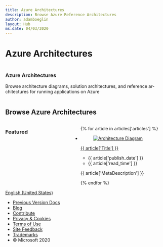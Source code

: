 ```yaml
---
title: Azure Architectures
description: Browse Azure Reference Architectures
author: adamboeglin
layout: Hub
ms.date: 04/03/2020
---
```


# Azure Architectures

<!-- This file is automatically generated by build/architectures/build_index.py. Any updates will be lost. -->

<!-- markdownlint-disable MD033 -->

<div class="columns has-large-gaps is-gapless-mobile is-gapless">
            <section class="primary-holder column ">
                <div class="columns is-gapless-mobile has-large-gaps is-gapless">
                <div id="main-column" class="column ">
                    <main id="main" role="main" class="content " data-bi-name="content" dir="ltr" lang="en-us">
                        <!-- <content> -->
                            <section id="hero" class="hero has-background-azure">
    <div class="uhf-container has-text-azure-invert">
        <div class="columns">
            <div class="column is-10-desktop">
                <div class="has-padding-top-extra-large has-padding-bottom-extra-large">
                    <h1 id="hero-title" class="title">Azure Architectures</h1>
                    <p id="hero-summary" class="has-margin-none has-padding-top-medium">Browse architecture diagrams, solution architectures, and reference architectures for running applications on Azure</p>
                </div>
            </div>
        </div>
    </div>
</section>
<section id="product-directory" class="has-background-alternating-grey">
    <div class="uhf-container has-padding-top-extra-large has-padding-bottom-extra-large">
            <h2 class="has-margin-top-none has-margin-bottom-large">Browse Azure Architectures</h2>
        <div class="columns">
                <div id="hub-facet-list" class="column is-narrow" hidden="">
                    <nav class="is-hidden-mobile" role="navigation" data-bi-name="hub-facet">
                        <ul class="has-margin-none">
                            <li class="is-unstyled">
                                <button data-facet="all" class="all-facet button has-inner-focus is-full-width has-flex-justify-content-space-between is-text is-small has-text-weight-semibold justify-content-" aria-pressed="false">All</button>
                            </li>
                            <li class="is-unstyled has-border-bottom has-padding-bottom-extra-small has-margin-bottom-extra-small">
                                <button data-facet="featured" class="featured-facet hub-facet button has-inner-focus is-full-width has-flex-justify-content-space-between is-text is-small has-text-weight-semibold justify-content-" aria-pressed="true">Featured</button>
                            </li>
                                <li class="is-unstyled">
                                    <button data-facet="ai-machine-learning" class="hub-facet button has-inner-focus is-full-width has-flex-justify-content-space-between is-text is-small has-text-weight-semibold justify-content-" aria-pressed="false">AI + Machine Learning</button>
                                </li>
                                <li class="is-unstyled">
                                    <button data-facet="analytics" class="hub-facet button has-inner-focus is-full-width has-flex-justify-content-space-between is-text is-small has-text-weight-semibold justify-content-" aria-pressed="false">Analytics</button>
                                </li>
                                <li class="is-unstyled">
                                    <button data-facet="blockchain" class="hub-facet button has-inner-focus is-full-width has-flex-justify-content-space-between is-text is-small has-text-weight-semibold justify-content-" aria-pressed="false">Blockchain</button>
                                </li>
                                <li class="is-unstyled">
                                    <button data-facet="compute" class="hub-facet button has-inner-focus is-full-width has-flex-justify-content-space-between is-text is-small has-text-weight-semibold justify-content-" aria-pressed="false">Compute</button>
                                </li>
                                <li class="is-unstyled">
                                    <button data-facet="containers" class="hub-facet button has-inner-focus is-full-width has-flex-justify-content-space-between is-text is-small has-text-weight-semibold justify-content- has-background-secondary-light" aria-pressed="false">Containers</button>
                                </li>
                                <li class="is-unstyled">
                                    <button data-facet="databases" class="hub-facet button has-inner-focus is-full-width has-flex-justify-content-space-between is-text is-small has-text-weight-semibold justify-content-" aria-pressed="false">Databases</button>
                                </li>
                                <li class="is-unstyled">
                                    <button data-facet="developer-tools" class="hub-facet button has-inner-focus is-full-width has-flex-justify-content-space-between is-text is-small has-text-weight-semibold justify-content-" aria-pressed="false">Developer Tools</button>
                                </li>
                                <li class="is-unstyled">
                                    <button data-facet="devops" class="hub-facet button has-inner-focus is-full-width has-flex-justify-content-space-between is-text is-small has-text-weight-semibold justify-content-" aria-pressed="false">DevOps</button>
                                </li>
                                <li class="is-unstyled">
                                    <button data-facet="hybrid" class="hub-facet button has-inner-focus is-full-width has-flex-justify-content-space-between is-text is-small has-text-weight-semibold justify-content-" aria-pressed="false">Hybrid</button>
                                </li>
                                <li class="is-unstyled">
                                    <button data-facet="identity" class="hub-facet button has-inner-focus is-full-width has-flex-justify-content-space-between is-text is-small has-text-weight-semibold justify-content-" aria-pressed="false">Identity</button>
                                </li>
                                <li class="is-unstyled">
                                    <button data-facet="integration" class="hub-facet button has-inner-focus is-full-width has-flex-justify-content-space-between is-text is-small has-text-weight-semibold justify-content-" aria-pressed="false">Integration</button>
                                </li>
                                <li class="is-unstyled">
                                    <button data-facet="iot" class="hub-facet button has-inner-focus is-full-width has-flex-justify-content-space-between is-text is-small has-text-weight-semibold justify-content-" aria-pressed="false">Internet of Things</button>
                                </li>
                                <li class="is-unstyled">
                                    <button data-facet="management-and-governance" class="hub-facet button has-inner-focus is-full-width has-flex-justify-content-space-between is-text is-small has-text-weight-semibold justify-content-" aria-pressed="false">Management and Governance</button>
                                </li>
                                <li class="is-unstyled">
                                    <button data-facet="media" class="hub-facet button has-inner-focus is-full-width has-flex-justify-content-space-between is-text is-small has-text-weight-semibold justify-content-" aria-pressed="false">Media</button>
                                </li>
                                <li class="is-unstyled">
                                    <button data-facet="migration" class="hub-facet button has-inner-focus is-full-width has-flex-justify-content-space-between is-text is-small has-text-weight-semibold justify-content-" aria-pressed="false">Migration</button>
                                </li>
                                <li class="is-unstyled">
                                    <button data-facet="mixed-reality" class="hub-facet button has-inner-focus is-full-width has-flex-justify-content-space-between is-text is-small has-text-weight-semibold justify-content-" aria-pressed="false">Mixed Reality</button>
                                </li>
                                <li class="is-unstyled">
                                    <button data-facet="mobile" class="hub-facet button has-inner-focus is-full-width has-flex-justify-content-space-between is-text is-small has-text-weight-semibold justify-content-" aria-pressed="false">Mobile</button>
                                </li>
                                <li class="is-unstyled">
                                    <button data-facet="networking" class="hub-facet button has-inner-focus is-full-width has-flex-justify-content-space-between is-text is-small has-text-weight-semibold justify-content-" aria-pressed="false">Networking</button>
                                </li>
                                <li class="is-unstyled">
                                    <button data-facet="security" class="hub-facet button has-inner-focus is-full-width has-flex-justify-content-space-between is-text is-small has-text-weight-semibold justify-content-" aria-pressed="false">Security</button>
                                </li>
                                <li class="is-unstyled">
                                    <button data-facet="storage" class="hub-facet button has-inner-focus is-full-width has-flex-justify-content-space-between is-text is-small has-text-weight-semibold justify-content-" aria-pressed="false">Storage</button>
                                </li>
                                <li class="is-unstyled">
                                    <button data-facet="web" class="hub-facet button has-inner-focus is-full-width has-flex-justify-content-space-between is-text is-small has-text-weight-semibold justify-content-" aria-pressed="false">Web</button>
                                </li>
                                <li class="is-unstyled">
                                    <button data-facet="windows-virtual-desktop" class="hub-facet button has-inner-focus is-full-width has-flex-justify-content-space-between is-text is-small has-text-weight-semibold justify-content-" aria-pressed="false">Windows Virtual Desktop</button>
                                </li>
                        </ul>
                    </nav>
                    <nav class="is-hidden-tablet dropdown" role="navigation" data-bi-name="hub-facet-mobile">
                        <button type="button" class="dropdown-trigger button is-full-width has-flex-justify-content-space-between" aria-controls="category-navigation-mobile" aria-expanded="false">
                            <span id="category-hub-dropdown">Containers</span>
                            <span class="icon" aria-hidden="true">
                                <span class="docon docon-chevron-down-light expanded-indicator"></span>
                            </span>
                        </button>
                        <div id="category-navigation-mobile" class="dropdown-menu is-full-width has-padding-medium is-size-7 has-body-background-medium" role="menu">
                            <ul class="has-margin-none">
                                <li class="is-unstyled has-border-bottom has-padding-bottom-extra-small has-margin-bottom-extra-small">
                                    <button class="hub-facet dropdown-menu-close button is-full-width has-flex-justify-content-space-between is-text is-small has-text-weight-semibold has-inner-focus" aria-pressed="true">Featured</button>
                                </li>
                                    <li class="is-unstyled">
                                        <button data-facet="ai-machine-learning" class="hub-facet dropdown-menu-close button is-full-width has-flex-justify-content-space-between is-text is-small has-text-weight-semibold has-inner-focus" aria-pressed="false">AI + Machine Learning</button>
                                    </li>
                                    <li class="is-unstyled">
                                        <button data-facet="analytics" class="hub-facet dropdown-menu-close button is-full-width has-flex-justify-content-space-between is-text is-small has-text-weight-semibold has-inner-focus" aria-pressed="false">Analytics</button>
                                    </li>
                                    <li class="is-unstyled">
                                        <button data-facet="blockchain" class="hub-facet dropdown-menu-close button is-full-width has-flex-justify-content-space-between is-text is-small has-text-weight-semibold has-inner-focus" aria-pressed="false">Blockchain</button>
                                    </li>
                                    <li class="is-unstyled">
                                        <button data-facet="compute" class="hub-facet dropdown-menu-close button is-full-width has-flex-justify-content-space-between is-text is-small has-text-weight-semibold has-inner-focus" aria-pressed="false">Compute</button>
                                    </li>
                                    <li class="is-unstyled">
                                        <button data-facet="containers" class="hub-facet dropdown-menu-close button is-full-width has-flex-justify-content-space-between is-text is-small has-text-weight-semibold has-inner-focus has-background-secondary-light" aria-pressed="true">Containers</button>
                                    </li>
                                    <li class="is-unstyled">
                                        <button data-facet="databases" class="hub-facet dropdown-menu-close button is-full-width has-flex-justify-content-space-between is-text is-small has-text-weight-semibold has-inner-focus" aria-pressed="false">Databases</button>
                                    </li>
                                    <li class="is-unstyled">
                                        <button data-facet="developer-tools" class="hub-facet dropdown-menu-close button is-full-width has-flex-justify-content-space-between is-text is-small has-text-weight-semibold has-inner-focus" aria-pressed="false">Developer Tools</button>
                                    </li>
                                    <li class="is-unstyled">
                                        <button data-facet="devops" class="hub-facet dropdown-menu-close button is-full-width has-flex-justify-content-space-between is-text is-small has-text-weight-semibold has-inner-focus" aria-pressed="false">DevOps</button>
                                    </li>
                                    <li class="is-unstyled">
                                        <button data-facet="hybrid" class="hub-facet dropdown-menu-close button is-full-width has-flex-justify-content-space-between is-text is-small has-text-weight-semibold has-inner-focus" aria-pressed="false">Hybrid</button>
                                    </li>
                                    <li class="is-unstyled">
                                        <button data-facet="identity" class="hub-facet dropdown-menu-close button is-full-width has-flex-justify-content-space-between is-text is-small has-text-weight-semibold has-inner-focus" aria-pressed="false">Identity</button>
                                    </li>
                                    <li class="is-unstyled">
                                        <button data-facet="integration" class="hub-facet dropdown-menu-close button is-full-width has-flex-justify-content-space-between is-text is-small has-text-weight-semibold has-inner-focus" aria-pressed="false">Integration</button>
                                    </li>
                                    <li class="is-unstyled">
                                        <button data-facet="iot" class="hub-facet dropdown-menu-close button is-full-width has-flex-justify-content-space-between is-text is-small has-text-weight-semibold has-inner-focus" aria-pressed="false">Internet of Things</button>
                                    </li>
                                    <li class="is-unstyled">
                                        <button data-facet="management-and-governance" class="hub-facet dropdown-menu-close button is-full-width has-flex-justify-content-space-between is-text is-small has-text-weight-semibold has-inner-focus" aria-pressed="false">Management and Governance</button>
                                    </li>
                                    <li class="is-unstyled">
                                        <button data-facet="media" class="hub-facet dropdown-menu-close button is-full-width has-flex-justify-content-space-between is-text is-small has-text-weight-semibold has-inner-focus" aria-pressed="false">Media</button>
                                    </li>
                                    <li class="is-unstyled">
                                        <button data-facet="migration" class="hub-facet dropdown-menu-close button is-full-width has-flex-justify-content-space-between is-text is-small has-text-weight-semibold has-inner-focus" aria-pressed="false">Migration</button>
                                    </li>
                                    <li class="is-unstyled">
                                        <button data-facet="mixed-reality" class="hub-facet dropdown-menu-close button is-full-width has-flex-justify-content-space-between is-text is-small has-text-weight-semibold has-inner-focus" aria-pressed="false">Mixed Reality</button>
                                    </li>
                                    <li class="is-unstyled">
                                        <button data-facet="mobile" class="hub-facet dropdown-menu-close button is-full-width has-flex-justify-content-space-between is-text is-small has-text-weight-semibold has-inner-focus" aria-pressed="false">Mobile</button>
                                    </li>
                                    <li class="is-unstyled">
                                        <button data-facet="networking" class="hub-facet dropdown-menu-close button is-full-width has-flex-justify-content-space-between is-text is-small has-text-weight-semibold has-inner-focus" aria-pressed="false">Networking</button>
                                    </li>
                                    <li class="is-unstyled">
                                        <button data-facet="security" class="hub-facet dropdown-menu-close button is-full-width has-flex-justify-content-space-between is-text is-small has-text-weight-semibold has-inner-focus" aria-pressed="false">Security</button>
                                    </li>
                                    <li class="is-unstyled">
                                        <button data-facet="storage" class="hub-facet dropdown-menu-close button is-full-width has-flex-justify-content-space-between is-text is-small has-text-weight-semibold has-inner-focus" aria-pressed="false">Storage</button>
                                    </li>
                                    <li class="is-unstyled">
                                        <button data-facet="web" class="hub-facet dropdown-menu-close button is-full-width has-flex-justify-content-space-between is-text is-small has-text-weight-semibold has-inner-focus" aria-pressed="false">Web</button>
                                    </li>
                                    <li class="is-unstyled">
                                        <button data-facet="windows-virtual-desktop" class="hub-facet dropdown-menu-close button is-full-width has-flex-justify-content-space-between is-text is-small has-text-weight-semibold has-inner-focus" aria-pressed="false">Windows Virtual Desktop</button>
                                    </li>
                            </ul>
                        </div>
                    </nav>
                </div>
            <div class="column">
                <div id="product-cards" class="columns is-multiline has-padding-small has-padding-none-tablet" data-bi-name="hub-product-card">
                    <div id="section-title" class="column is-full">
                        <h3 class="has-margin-none">Featured</h3>
                    </div>
                    <ul class="grid">
{% for article in articles['articles'] %}
                        <li class="grid-item item-column" data-categories="{% for cat in article['category'] %}{{ categories[cat] }} {% endfor %}">
                        <article class="card">
                            <div class="card-header has-margin-bottom-none" aria-hidden="true">
                                <figure class="image diagram has-height-175 has-overflow-hidden level">
                                    <a href="{{ article['http_url'] }}"><img src="/azure/architecture/browse/thumbs/{{ article['name'] }}.png" class="diagram" alt="Architecture Diagram" data-linktype="relative-path"></a>
                                </figure>
                            </div>
                            <div class="card-content">
                                <a class="card-content-title has-margin-top-none" href="{{ article['http_url'] }}">
                                    <p>{{ article['Title'] }}</p>
                                </a>
                                <ul class="card-content-metadata">
                                    <li>{{ article['publish_date'] }}</li>
                                    <li>{{ article['read_time'] }}</li>
                                </ul>
                                <p class="card-content-description">{{ article['MetaDescription'] }}</p>
                                <div class="bottom-to-top-fade is-hidden-mobile"></div>
                            </div>
                        </article>
                        </li>
{% endfor %}
                    </ul>
                </div>
                    <div id="product-cards-all" class="has-margin-top-none" hidden="hidden">
{% for topic, articles in topics %}
                            <div class="box">
                                <h3 class="title has-margin-top-none has-margin-bottom-small">{{ topic }}</h3>
                                <ul class="grid is-3 has-margin-left-none has-margin-bottom-large">
{% for article in articles %}
                                        <li class="grid-item">
                                            <div class="card is-shadowless">
                                                <div class="card-content has-padding-none">
                                                    <a href="{{ article['http_url'] }}" class="card-content-title" data-linktype="absolute-path">
                                                        <h4 class="has-margin-none">{{ article['Title'] }}</h4>
                                                    </a>
                                                    <p class="card-content-description">{{ article['MetaDescription'] }}</p>
                                                </div>
                                            </div>
                                        </li>
{% endfor %}
                                </ul>
                            </div>
{% endfor %}
                    </div>
            </div>
        </div>
    </div>
</section>
                        <!-- </content> -->
                        </main>
                        <!-- recommended content page section -->
                        <!-- end recommended content page section -->
                        <!-- page rating section -->
                        <!-- end page rating section -->
                        <!-- feedback section -->
                        <!-- end feedback section -->
                        <!-- feedback report section -->
                        <!-- end feedback report section -->
                        <div class="footerContainer is-visible-interactive has-default-focus has-border-top has-margin-none">
<footer id="footer-interactive" data-bi-name="footer" class="footer-layout">
    <a data-mscc-ic="false" class="locale-selector-link" href="/en-us/locale?target=https://review.docs.microsoft.com/en-us/azure/architecture/architectures/test/?branch=pr-en-us-1049&amp;product=featured" data-bi-name="select-locale"><span class="icon docon docon-world is-size-4 has-margin-right-small" aria-hidden="true"></span><span class="local-selector-link-text has-inner-focus">English (United States)</span></a>
    <ul class="links" data-bi-name="footerlinks">
        <li><a data-mscc-ic="false" href="https://docs.microsoft.com/previous-versions/" data-bi-name="archivelink">Previous Version Docs</a></li>
        <li><a data-mscc-ic="false" href="https://docs.microsoft.com/teamblog" data-bi-name="bloglink">Blog</a></li>
        <li><a data-mscc-ic="false" href="https://docs.microsoft.com/contribute" data-bi-name="contributorGuide">Contribute</a></li>
            <li><a data-mscc-ic="false" href="https://go.microsoft.com/fwlink/?LinkId=521839" data-bi-name="privacy">Privacy &amp; Cookies</a></li>
        <li><a data-mscc-ic="false" href="/en-us/legal/termsofuse" data-bi-name="termsofuse">Terms of Use</a></li>
        <li><a data-mscc-ic="false" href="https://aka.ms/sitefeedback" data-bi-name="feedback">Site Feedback</a></li>
        <li><a data-mscc-ic="false" href="https://www.microsoft.com/en-us/legal/intellectualproperty/Trademarks/EN-US.aspx" data-bi-name="trademarks">Trademarks</a></li>
        <li>&copy; Microsoft 2020</li>
    </ul>
</footer>
                        </div>
                    </div>
                    <!--end of div.columns -->
                </div>
            <!--end of .primary-holder -->
            </section>
            <aside id="interactive-container" class="interactive-container is-visible-interactive column has-body-background-dark ">
            </aside>
        </div>
